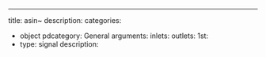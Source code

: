 ---
title: asin~
description:
categories:
 - object
pdcategory: General
arguments:
inlets:
outlets:
  1st:
  - type: signal
    description:
